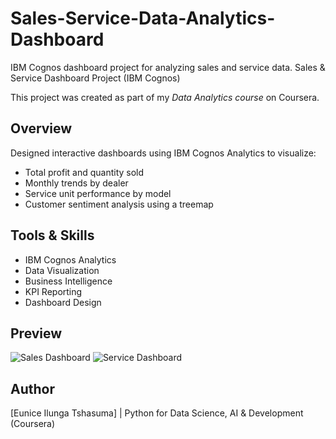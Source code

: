 # Sales-Service-Data-Analytics-Dashboard
IBM Cognos dashboard project for analyzing sales and service data.
 Sales & Service Dashboard Project (IBM Cognos)

This project was created as part of my *Data Analytics course* on Coursera.

## Overview
Designed interactive dashboards using IBM Cognos Analytics to visualize:
- Total profit and quantity sold
- Monthly trends by dealer
- Service unit performance by model
- Customer sentiment analysis using a treemap

## Tools & Skills
- IBM Cognos Analytics
- Data Visualization
- Business Intelligence
- KPI Reporting
- Dashboard Design

## Preview
![Sales Dashboard](link-to-your-image)
![Service Dashboard](link-to-your-image)

## Author
[Eunice Ilunga Tshasuma] | Python for Data Science, AI & Development (Coursera)
